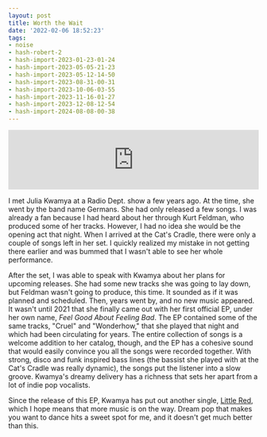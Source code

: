 ```yaml
---
layout: post
title: Worth the Wait
date: '2022-02-06 18:52:23'
tags:
- noise
- hash-robert-2
- hash-import-2023-01-23-01-24
- hash-import-2023-05-05-21-23
- hash-import-2023-05-12-14-50
- hash-import-2023-08-31-00-31
- hash-import-2023-10-06-03-55
- hash-import-2023-11-16-01-27
- hash-import-2023-12-08-12-54
- hash-import-2024-08-08-00-38
---
```


<iframe style="border: 0; width: 100%; height: 120px;" src="https://bandcamp.com/EmbeddedPlayer/album=3325067174/size=large/bgcol=333333/linkcol=fe7eaf/tracklist=false/artwork=none/transparent=true/" seamless=""><a href="https://juliakwamya.bandcamp.com/album/feel-good-about-feeling-bad">FEEL GOOD ABOUT FEELING BAD by J U L I A • K W A M Y A</a></iframe>  
<!--kg-card-end: html-->

I met Julia Kwamya at a Radio Dept. show a few years ago. At the time, she went by the band name Germans. She had only released a few songs. I was already a fan because I had heard about her through Kurt Feldman, who produced some of her tracks. However, I had no idea she would be the opening act that night. When I arrived at the Cat's Cradle, there were only a couple of songs left in her set. I quickly realized my mistake in not getting there earlier and was bummed that I wasn't able to see her whole performance.

After the set, I was able to speak with Kwamya about her plans for upcoming releases. She had some new tracks she was going to lay down, but Feldman wasn't going to produce, this time. It sounded as if it was planned and scheduled. Then, years went by, and no new music appeared. It wasn't until 2021 that she finally came out with her first official EP, under her own name, _Feel Good About Feeling Bad_. The EP contained some of the same tracks, "Cruel" and "Wonderhow," that she played that night and which had been circulating for years. The entire collection of songs is a welcome addition to her catalog, though, and the EP has a cohesive sound that would easily convince you all the songs were recorded together. With strong, disco and funk inspired bass lines (the bassist she played with at the Cat's Cradle was really dynamic), the songs put the listener into a slow groove. Kwamya's dreamy delivery has a richness that sets her apart from a lot of indie pop vocalists.

Since the release of this EP, Kwamya has put out another single, [Little Red](https://juliakwamya.bandcamp.com/track/little-red), which I hope means that more music is on the way. Dream pop that makes you want to dance hits a sweet spot for me, and it doesn't get much better than this.

